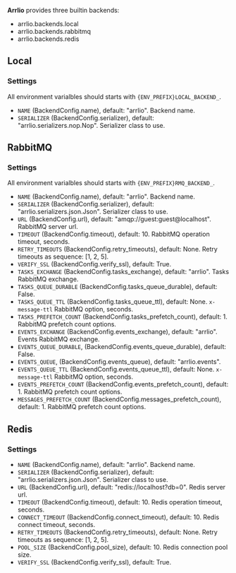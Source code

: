 **Arrlio** provides three builtin backends:

- arrlio.backends.local
- arrlio.backends.rabbitmq
- arrlio.backends.redis


## Local

### Settings

All environment varialbles should starts with `{ENV_PREFIX}LOCAL_BACKEND_`.

- `NAME` (BackendConfig.name), default: "arrlio". Backend name.
- `SERIALIZER` (BackendConfig.serializer), default: "arrlio.serializers.nop.Nop". Serializer class to use.


## RabbitMQ

### Settings

All environment varialbles should starts with `{ENV_PREFIX}RMQ_BACKEND_`.

- `NAME` (BackendConfig.name), default: "arrlio". Backend name.
- `SERIALIZER` (BackendConfig.serializer), default: "arrlio.serializers.json.Json". Serializer class to use.
- `URL` (BackendConfig.url), default: "amqp://guest:guest@localhost". RabbitMQ server url.
- `TIMEOUT` (BackendConfig.timeout), default: 10. RabbitMQ operation timeout, seconds.
- `RETRY_TIMEOUTS` (BackendConfig.retry_timeouts), default: None. Retry timeouts as sequence: [1, 2, 5].
- `VERIFY_SSL` (BackendConfig.verify_ssl), default: True.
- `TASKS_EXCHANGE` (BackendConfig.tasks_exchange), default: "arrlio". Tasks RabbitMQ exchange.
- `TASKS_QUEUE_DURABLE` (BackendConfig.tasks_queue_durable), default: False.
- `TASKS_QUEUE_TTL` (BackendConfig.tasks_queue_ttl), default: None. `x-message-ttl` RabbitMQ option, seconds.
- `TASKS_PREFETCH_COUNT` (BackendConfig.tasks_prefetch_count), default: 1. RabbitMQ prefetch count options.
- `EVENTS_EXCHANGE` (BackendConfig.events_exchange), default: "arrlio". Events RabbitMQ exchange.
- `EVENTS_QUEUE_DURABLE`, (BackendConfig.events_queue_durable), default: False.
- `EVENTS_QUEUE`, (BackendConfig.events_queue), default: "arrlio.events".
- `EVENTS_QUEUE_TTL` (BackendConfig.events_queue_ttl), default: None. `x-message-ttl` RabbitMQ option, seconds.
- `EVENTS_PREFETCH_COUNT` (BackendConfig.events_prefetch_count), default: 1. RabbitMQ prefetch count options.
- `MESSAGES_PREFETCH_COUNT` (BackendConfig.messages_prefetch_count), default: 1. RabbitMQ prefetch count options.


## Redis

### Settings

- `NAME` (BackendConfig.name), default: "arrlio". Backend name.
- `SERIALIZER` (BackendConfig.serializer), default: "arrlio.serializers.json.Json". Serializer class to use.
- `URL` (BackendConfig.url), default: "redis://localhost?db=0". Redis server url.
- `TIMEOUT` (BackendConfig.timeout), default: 10. Redis operation timeout, seconds.
- `CONNECT_TIMEOUT` (BackendConfig.connect_timeout), default: 10. Redis connect timeout, seconds.
- `RETRY_TIMEOUTS` (BackendConfig.retry_timeouts), default: None. Retry timeouts as sequence: [1, 2, 5].
- `POOL_SIZE` (BackendConfig.pool_size), default: 10. Redis connection pool size.
- `VERIFY_SSL` (BackendConfig.verify_ssl), default: True.
